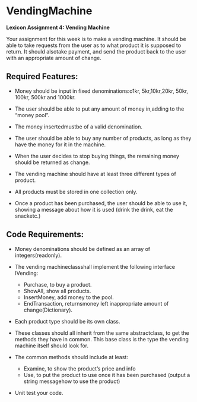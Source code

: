 # VendingMachine

**Lexicon Assignment 4: Vending Machine**

Your assignment for this week is to make a vending machine. It should be able to take requests from the user as to what product it is supposed to return. It should alsotake payment, and send the product back to the user with an appropriate amount of change.

## Required Features:

* Money should be input in fixed denominations:o1kr, 5kr,10kr,20kr, 50kr, 100kr, 500kr and 1000kr.

* The user should be able to put any amount of money in,adding to the “money pool”.

* The money insertedmustbe of a valid denomination.

* The user should be able to buy any number of products, as long as they have the money for it in the machine. 

* When the user decides to stop buying things, the remaining money should be returned as change.

* The vending machine should have at least three different types of product.

* All products must be stored in one collection only.

* Once a product has been purchased, the user should be able to use it, showing a message about how it is used (drink the drink, eat the snacketc.)

## Code Requirements:

* Money denominations should be defined as an array of integers(readonly).

* The vending machineclassshall implement the following interface IVending:
    - Purchase, to buy a product.
    - ShowAll, show all products.
    - InsertMoney, add money to the pool.
    - EndTransaction, returnsmoney left inappropriate amount of change(Dictionary).

* Each product type should be its own class.

* These classes should all inherit from the same abstractclass, to get the methods they have in common. This base class is the type the vending machine itself should look for.

* The common methods should include at least: 
    - Examine, to show the product’s price and info 
    - Use, to put the product to use once it has been purchased (output a string messagehow to use the product)

* Unit test your code.
